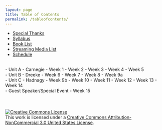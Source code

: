 ```yaml
---
layout: page
title: Table of Contents
permalink: /tableofcontents/
---
```

- [Special Thanks](/thankyou)
- [Syllabus](/syllabus)
- [Book List](/booklist)
- [Streaming Media List](/streaming)
- [Schedule](/schedule)
<br>
- Unit A - Carnegie
  - Week 1
  - Week 2
  - Week 3
  - Week 4
  - Week 5
<br>
- Unit B - Dreeke
  - Week 6
  - Week 7
  - Week 8
  - Week 9a
<br>
- Unit C - Hadnagy
  - Week 9b
  - Week 10
  - Week 11
  - Week 12
  - Week 13
  - Week 14
<br>
- Guest Speaker/Special Event
  - Week 15
<br>
<br><br><br>
<a rel="license" href="http://creativecommons.org/licenses/by-nc/3.0/us/"><img alt="Creative Commons License" style="border-width:0" src="https://i.creativecommons.org/l/by-nc/3.0/us/88x31.png" /></a><br />This work is licensed under a <a rel="license" href="http://creativecommons.org/licenses/by-nc/3.0/us/">Creative Commons Attribution-NonCommercial 3.0 United States License</a>.

